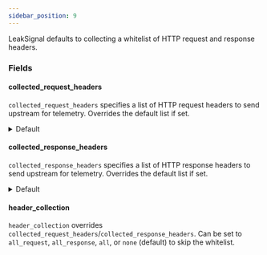 ```yaml
---
sidebar_position: 9
---
```


LeakSignal defaults to collecting a whitelist of HTTP request and response headers.

### Fields

#### collected_request_headers
`collected_request_headers` specifies a list of HTTP request headers to send upstream for telemetry. Overrides the default list if set.
<details>
<summary>
  Default
</summary>
  - :path<br/>
  - :method<br/>
  - :authority<br/>
  - :scheme<br/>
  - host<br/>
  - accept<br/>
  - accept-encoding<br/>
  - accept-language<br/>
  - cache-control<br/>
  - referer<br/>
  - user-agent<br/>
  - x-request-id<br/>
  - x-forwarded-for<br/>
  - content-type<br/>
  - grpc-encoding<br/>
  - grpc-accept-encoding<br/>
  - x-envoy-peer-metadata-id<br/>
</details>

#### collected_response_headers
`collected_response_headers` specifies a list of HTTP response headers to send upstream for telemetry. Overrides the default list if set.
<details>
<summary>
  Default
</summary>
  - :status<br/>
  - content-encoding<br/>
  - content-type<br/>
  - date<br/>
  - server<br/>
  - vary<br/>
  - via<br/>
  - grpc-encoding<br/>
  - grpc-accept-encoding<br/>
  - x-envoy-peer-metadata-id<br/>
  - grpc-status<br/>
  - grpc-message<br/>
  - x-ls-request-id<br/>
  - x-source<br/>
  - x-ls-source<br/>
  - x-sbac-rule<br/>
</details>

#### header_collection

`header_collection` overrides `collected_request_headers`/`collected_response_headers`. Can be set to `all_request`, `all_response`, `all`, or `none` (default) to skip the whitelist.
